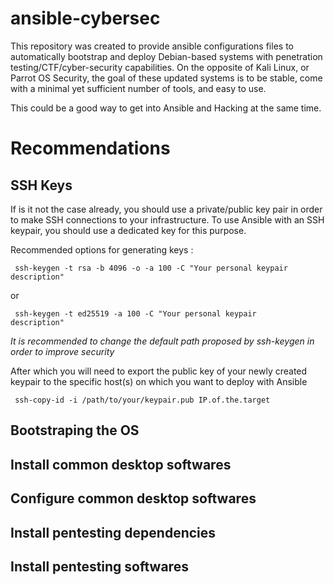 # ansible-cybersec

This repository was created to provide ansible configurations files to automatically bootstrap and deploy Debian-based systems with penetration testing/CTF/cyber-security capabilities. On the opposite of Kali Linux, or Parrot OS Security, the goal of these updated systems is to be stable, come with a minimal yet sufficient number of tools, and easy to use.

This could be a good way to get into Ansible and Hacking at the same time.

# Recommendations

## SSH Keys

If is it not the case already, you should use a private/public key pair in order to make SSH connections to your infrastructure. To use Ansible with an SSH keypair, you should use a dedicated key for this purpose.

Recommended options for generating keys :

<code> ssh-keygen -t rsa -b 4096 -o -a 100 -C "Your personal keypair description" </code>

or 

<code> ssh-keygen -t ed25519 -a 100 -C "Your personal keypair description" </code>

*It is recommended to change the default path proposed by ssh-keygen in order to improve security*

After which you will need to export the public key of your newly created keypair to the specific host(s) on which you want to deploy with Ansible

<code> ssh-copy-id -i /path/to/your/keypair.pub IP.of.the.target </code>

## Bootstraping the OS


## Install common desktop softwares


## Configure common desktop softwares


## Install pentesting dependencies


## Install pentesting softwares
